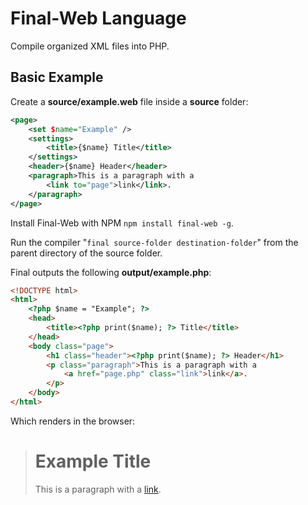 # Final-Web Language

Compile organized XML files into PHP.

## Basic Example

Create a **source/example.web** file inside a **source** folder:

```xml
<page>
    <set $name="Example" />
    <settings>
        <title>{$name} Title</title>
    </settings>
    <header>{$name} Header</header>
    <paragraph>This is a paragraph with a
        <link to="page">link</link>.
    </paragraph>
</page>
```
Install Final-Web with NPM ```npm install final-web -g```.

Run the compiler "```final source-folder destination-folder```" from the parent directory of the source folder.

Final outputs the following **output/example.php**:

```html
<!DOCTYPE html>
<html>
    <?php $name = "Example"; ?>
    <head>
        <title><?php print($name); ?> Title</title>
    </head>
    <body class="page">
        <h1 class="header"><?php print($name); ?> Header</h1>
        <p class="paragraph">This is a paragraph with a
            <a href="page.php" class="link">link</a>.
        </p>
    </body>
</html>
```

Which renders in the browser:

># Example Title
>This is a paragraph with a [link](page.php).
